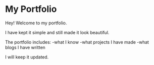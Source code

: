 # My Portfolio

Hey! Welcome to my portfolio.

I have kept it simple and still made it look beautiful.

The portfolio includes:
-what I know
-what projects I have made
-what blogs I have written

I will keep it updated.